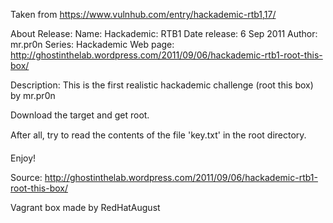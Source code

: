 Taken from https://www.vulnhub.com/entry/hackademic-rtb1,17/ 

About Release:
    Name: Hackademic: RTB1
    Date release: 6 Sep 2011
    Author: mr.pr0n
    Series: Hackademic
    Web page: http://ghostinthelab.wordpress.com/2011/09/06/hackademic-rtb1-root-this-box/

Description:
This is the first realistic hackademic challenge (root this box) by mr.pr0n

Download the target and get root.

After all, try to read the contents of the file 'key.txt' in the root directory.

Enjoy!

Source: http://ghostinthelab.wordpress.com/2011/09/06/hackademic-rtb1-root-this-box/

Vagrant box made by RedHatAugust
